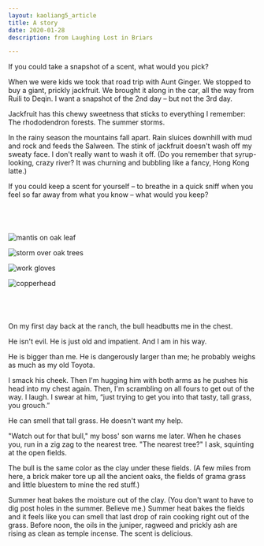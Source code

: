 ```yaml
---
layout: kaoliang5_article
title: A story
date: 2020-01-28
description: from Laughing Lost in Briars

---
```



If you could take a snapshot of a scent, what would you pick?

When we were kids we took that road trip with Aunt Ginger. We stopped to buy a giant, prickly jackfruit. We brought it along in the car, all the way from Ruili to Deqin. I want a snapshot of the 2nd day – but not the 3rd day.

Jackfruit has this chewy sweetness that sticks to everything I remember: The rhododendron forests. The summer storms.

In the rainy season the mountains fall apart. Rain sluices downhill with mud and rock and feeds the Salween. The stink of jackfruit doesn't wash off my sweaty face. I don't really want to wash it off. (Do you remember that syrup-looking, crazy river? It was churning and bubbling like a fancy, Hong Kong latte.)

If you could keep a scent for yourself – to breathe in a quick sniff when you feel so far away from what you know – what would you keep?


<div style="margin: 5em auto">

<p><img src="https://www.zachmccabe.com/briars/assets/viz/1.jpg" alt="mantis on oak leaf" /></p>

<p><img src="https://www.zachmccabe.com/briars/assets/viz/3.jpg" alt="storm over oak trees" /></p>

<p><img src="https://www.zachmccabe.com/briars/assets/viz/7.jpg" alt="work gloves" /></p>

<p><img src="https://www.zachmccabe.com/briars/assets/viz/2.jpg" alt="copperhead" /></p>

</div>


On my first day back at the ranch, the bull headbutts me in the chest.

He isn't evil. He is just old and impatient. And I am in his way. 

He is bigger than me. He is dangerously larger than me; he probably weighs as much as my old Toyota.

I smack his cheek. Then I'm hugging him with both arms as he pushes his head into my chest again. Then, I'm scrambling on all fours to get out of the way.
I laugh. I swear at him, “just trying to get you into that tasty, tall grass, you grouch.”

He can smell that tall grass. He doesn't want my help.

"Watch out for that bull," my boss' son warns me later. When he chases you, run in a zig zag to the nearest tree. "The nearest tree?" I ask, squinting at the open fields.

The bull is the same color as the clay under these fields. (A few miles from here, a brick maker tore up all the ancient oaks, the fields of grama grass and little bluestem to mine the red stuff.)

Summer heat bakes the moisture out of the clay. (You don't want to have to dig post holes in the summer. Believe me.) Summer heat bakes the fields and it feels like you can smell that last drop of rain cooking right out of the grass. Before noon, the oils in the juniper, ragweed and prickly ash are rising as clean as temple incense. The scent is delicious.

